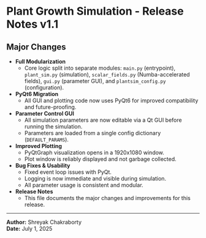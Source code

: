# Plant Growth Simulation - Release Notes v1.1

## Major Changes

- **Full Modularization**
  - Core logic split into separate modules: `main.py` (entrypoint), `plant_sim.py` (simulation), `scalar_fields.py` (Numba-accelerated fields), `gui.py` (parameter GUI), and `plantsim_config.py` (configuration).
- **PyQt6 Migration**
  - All GUI and plotting code now uses PyQt6 for improved compatibility and future-proofing.
- **Parameter Control GUI**
  - All simulation parameters are now editable via a Qt GUI before running the simulation.
  - Parameters are loaded from a single config dictionary (`DEFAULT_PARAMS`).
- **Improved Plotting**
  - PyQtGraph visualization opens in a 1920x1080 window.
  - Plot window is reliably displayed and not garbage collected.
- **Bug Fixes & Usability**
  - Fixed event loop issues with PyQt.
  - Logging is now immediate and visible during simulation.
  - All parameter usage is consistent and modular.
- **Release Notes**
  - This file documents the major changes and improvements for this release.

---

**Author:** Shreyak Chakraborty  
**Date:** July 1, 2025